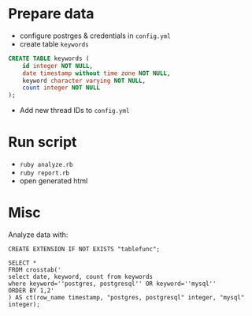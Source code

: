 # Prepare data

* configure postrges & credentials in `config.yml`
* create table `keywords`

```sql
CREATE TABLE keywords (
    id integer NOT NULL,
    date timestamp without time zone NOT NULL,
    keyword character varying NOT NULL,
    count integer NOT NULL
);
```
* Add new thread IDs to `config.yml`

# Run script

* `ruby analyze.rb`
* `ruby report.rb`
* open generated html



# Misc

Analyze data with:

```
CREATE EXTENSION IF NOT EXISTS "tablefunc";

SELECT *
FROM crosstab('
select date, keyword, count from keywords
where keyword=''postgres, postgresql'' OR keyword=''mysql''
ORDER BY 1,2'
) AS ct(row_name timestamp, "postgres, postgresql" integer, "mysql" integer);
```
